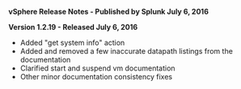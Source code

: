 **vSphere Release Notes - Published by Splunk July 6, 2016**


**Version 1.2.19 - Released July 6, 2016**

* Added "get system info" action
* Added and removed a few inaccurate datapath listings from the documentation
* Clarified start and suspend vm documentation
* Other minor documentation consistency fixes
